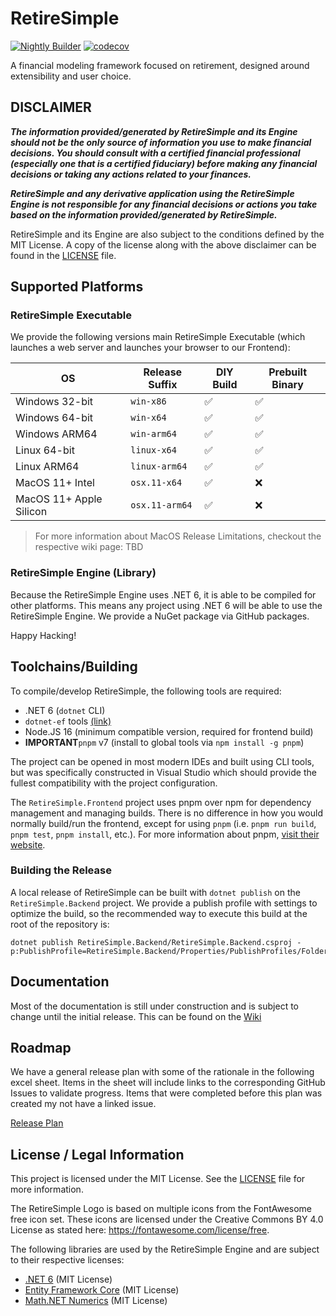 # RetireSimple

[![Nightly Builder](https://github.com/RetireSimple/RetireSimple/actions/workflows/ci-main.yml/badge.svg?branch=main)](https://github.com/RetireSimple/RetireSimple/actions/workflows/ci-main.yml)
[![codecov](https://codecov.io/gh/RetireSimple/RetireSimple/branch/main/graph/badge.svg?token=0DDVBGJ5RM)](https://codecov.io/gh/RetireSimple/RetireSimple)

A financial modeling framework focused on retirement, designed around extensibility and user choice.

## DISCLAIMER

***The information provided/generated by RetireSimple and its Engine should not be the only source of information you use to make financial decisions. You should consult with a certified financial professional (especially one that is a certified fiduciary) before making any financial decisions or taking any actions related to your finances.***

***RetireSimple and any derivative application using the RetireSimple Engine is not responsible for any financial decisions or actions you take based on the information provided/generated by RetireSimple.***

RetireSimple and its Engine are also subject to the conditions defined by the MIT License. A copy of the license along with the above disclaimer can be found in the [LICENSE](LICENSE) file.

## Supported Platforms

### RetireSimple Executable

We provide the following versions main RetireSimple Executable (which launches a web server and launches your browser to our Frontend):

| OS                      | Release Suffix | DIY Build          | Prebuilt Binary    |
| ----------------------- | -------------- | ------------------ | ------------------ |
| Windows 32-bit          | `win-x86`      | :white_check_mark: | :white_check_mark: |
| Windows 64-bit          | `win-x64`      | :white_check_mark: | :white_check_mark: |
| Windows ARM64           | `win-arm64`    | :white_check_mark: | :white_check_mark: |
| Linux 64-bit            | `linux-x64`    | :white_check_mark: | :white_check_mark: |
| Linux ARM64             | `linux-arm64`  | :white_check_mark: | :white_check_mark: |
| MacOS 11+ Intel         | `osx.11-x64`   | :white_check_mark: | :x:                |
| MacOS 11+ Apple Silicon | `osx.11-arm64` | :white_check_mark: | :x:                |

> For more information about MacOS Release Limitations, checkout the respective wiki page: TBD

### RetireSimple Engine (Library)

Because the RetireSimple Engine uses .NET 6, it is able to be compiled for other platforms. This means any project using .NET 6 will be able to use the RetireSimple Engine. We provide a NuGet package via GitHub packages.

Happy Hacking!

## Toolchains/Building

To compile/develop RetireSimple, the following tools are required:

- .NET 6 (`dotnet` CLI)
- `dotnet-ef` tools [(link)](https://learn.microsoft.com/en-us/ef/core/get-started/overview/install#get-the-entity-framework-core-tools)
- Node.JS 16 (minimum compatible version, required for frontend build)
- **IMPORTANT**`pnpm` v7 (install to global tools via `npm install -g pnpm`)

The project can be opened in most modern IDEs and built using CLI tools, but was specifically constructed in Visual Studio which should provide the fullest compatibility with the project configuration.

The `RetireSimple.Frontend` project uses pnpm over npm for dependency management and managing builds. There is no difference in how you would normally build/run the frontend, except for using `pnpm` (i.e. `pnpm run build`, `pnpm test`, `pnpm install`, etc.). For more information about pnpm, [visit their website](https://pnpm.io/).

### Building the Release

A local release of RetireSimple can be built with `dotnet publish` on the `RetireSimple.Backend` project. We provide a publish profile with settings to optimize the build, so the recommended way to execute this build at the root of the repository is:

```shell
dotnet publish RetireSimple.Backend/RetireSimple.Backend.csproj -p:PublishProfile=RetireSimple.Backend/Properties/PublishProfiles/FolderProfiles.pubxml
```

## Documentation

Most of the documentation is still under construction and is subject to change until the initial release. This can be found on the [Wiki](https://github.com/rhit-westeraj/RetireSimple/wiki)

## Roadmap

We have a general release plan with some of the rationale in the following excel sheet. Items in the sheet will include links to the corresponding GitHub Issues to validate progress. Items that were completed before this plan was created my not have a linked issue.

[Release Plan](https://1drv.ms/x/s!ApAyK07lZKjs5aVw3Fn2t7cW0NeymQ?e=aZJfgg)

## License / Legal Information

This project is licensed under the MIT License. See the [LICENSE](LICENSE) file for more information.

The RetireSimple Logo is based on multiple icons from the FontAwesome free icon set. These icons are licensed under the Creative Commons BY 4.0 License as stated here: https://fontawesome.com/license/free.

The following libraries are used by the RetireSimple Engine and are subject to their respective licenses:
 - [.NET 6](https://github.com/dotnet/runtime) (MIT License)
 - [Entity Framework Core](https://github.com/dotnet/efcore) (MIT License)
 - [Math.NET Numerics](https://github.com/mathnet/mathnet-numerics) (MIT License)